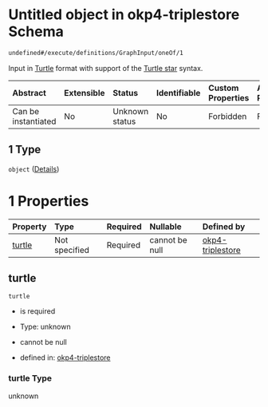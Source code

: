 # Untitled object in okp4-triplestore Schema

```txt
undefined#/execute/definitions/GraphInput/oneOf/1
```

Input in [Turtle](https://www.w3.org/TR/turtle/) format with support of the [Turtle star](https://w3c.github.io/rdf-star/cg-spec/2021-12-17.html#turtle-star) syntax.

| Abstract            | Extensible | Status         | Identifiable | Custom Properties | Additional Properties | Access Restrictions | Defined In                                                                     |
| :------------------ | :--------- | :------------- | :----------- | :---------------- | :-------------------- | :------------------ | :----------------------------------------------------------------------------- |
| Can be instantiated | No         | Unknown status | No           | Forbidden         | Forbidden             | none                | [okp4-triplestore.json\*](schema/okp4-triplestore.json "open original schema") |

## 1 Type

`object` ([Details](okp4-triplestore-executemsg-definitions-graphinput-oneof-1.md))

# 1 Properties

| Property          | Type          | Required | Nullable       | Defined by                                                                                                                                                                |
| :---------------- | :------------ | :------- | :------------- | :------------------------------------------------------------------------------------------------------------------------------------------------------------------------ |
| [turtle](#turtle) | Not specified | Required | cannot be null | [okp4-triplestore](okp4-triplestore-executemsg-definitions-graphinput-oneof-1-properties-turtle.md "undefined#/execute/definitions/GraphInput/oneOf/1/properties/turtle") |

## turtle



`turtle`

*   is required

*   Type: unknown

*   cannot be null

*   defined in: [okp4-triplestore](okp4-triplestore-executemsg-definitions-graphinput-oneof-1-properties-turtle.md "undefined#/execute/definitions/GraphInput/oneOf/1/properties/turtle")

### turtle Type

unknown
